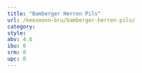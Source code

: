 ```yaml
---
title: "Bamberger Herren Pils"
url: /keesmann-bru/bamberger-herren-pils/
category: 
style: 
abv: 4.6
ibu: 0
srm: 0
upc: 0
---
```


